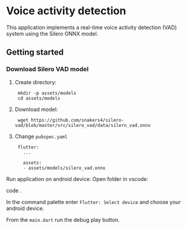 # Voice activity detection

This application implements a real-time voice activity detection (VAD) system using the Silero ONNX model.

## Getting started

### Download Silero VAD model

1. Create directory:

		mkdir -p assets/models
		cd assets/models

2. Download model:

		wget https://github.com/snakers4/silero-vad/blob/master/src/silero_vad/data/silero_vad.onnx
	
3. Change `pubspec.yaml`

		flutter:
		  ...
	
		  assets:
		  - assets/models/silero_vad.onnx

Run application on android device:
Open folder in vscode:

 code .

In the command palette enter `Flutter: Select device` and choose your android device.

From the `main.dart` run the debug play button.
   
   	
